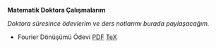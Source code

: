 __Matematik Doktora Çalışmalarım__

*Doktora süresince ödevlerim ve ders notlarımı burada paylaşacağım.*
* Fourier Dönüşümü Ödevi [PDF](https://github.com/hakanergul/doktora/blob/master/fourierodev.pdf) [TeX](https://github.com/hakanergul/doktora/blob/master/fourierodev.tex)
